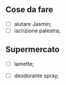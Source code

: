 ## Cose da fare
- [ ] aiutare Jasmin;
- [ ] iscrizione palestra;

## Supermercato
- [ ] lamette;
- [ ] deodorante spray;

